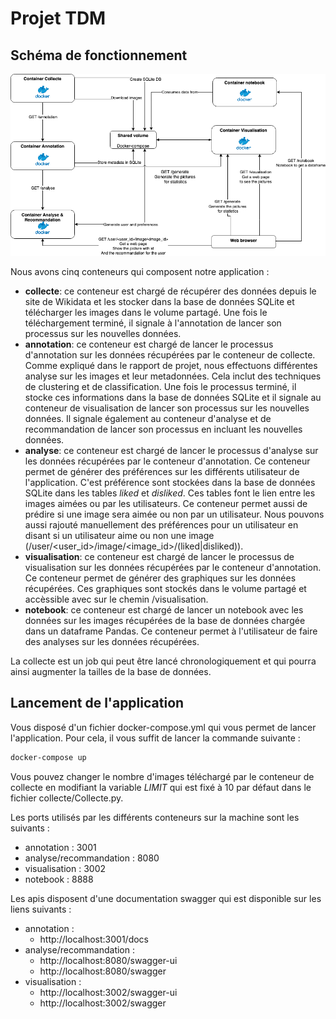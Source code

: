 # Projet TDM

## Schéma de fonctionnement 

![scheme](./tdm_containers.png)

Nous avons cinq conteneurs qui composent notre application :

- **collecte**: ce conteneur est chargé de récupérer des données depuis le site de Wikidata et les stocker dans la base de données SQLite et télécharger les images dans le volume partagé. Une fois le téléchargement terminé, il signale à l'annotation de lancer son processus sur les nouvelles données. 
- **annotation**: ce conteneur est chargé de lancer le processus d'annotation sur les données récupérées par le conteneur de collecte. Comme expliqué dans le rapport de projet, nous effectuons différentes analyse sur les images et leur metadonnées. Cela inclut des techniques de clustering et de classification. Une fois le processus terminé, il stocke ces informations dans la base de données SQLite et il signale au conteneur de visualisation de lancer son processus sur les nouvelles données. Il signale également au conteneur d'analyse et de recommandation de lancer son processus en incluant les nouvelles données.
- **analyse**: ce conteneur est chargé de lancer le processus d'analyse sur les données récupérées par le conteneur d'annotation. Ce conteneur permet de générer des préférences sur les différents utilisateur de l'application. C'est préférence sont stockées dans la base de données SQLite dans les tables *liked* et *disliked*. Ces tables font le lien entre les images aimées ou par les utilisateurs.  Ce conteneur permet aussi de prédire si une image sera aimée ou non par un utilisateur. Nous pouvons aussi rajouté manuellement des préférences pour un utilisateur en disant si un utilisateur aime ou non une image (/user/<user_id>/image/<image_id>/(liked|disliked)). 
- **visualisation**: ce conteneur est chargé de lancer le processus de visualisation sur les données récupérées par le conteneur d'annotation. Ce conteneur permet de générer des graphiques sur les données récupérées. Ces graphiques sont stockés dans le volume partagé et accèssible avec sur le chemin /visualisation.
- **notebook**: ce conteneur est chargé de lancer un notebook avec les données sur les images récupérées de la base de données chargée dans un dataframe Pandas. Ce conteneur permet à l'utilisateur de faire des analyses sur les données récupérées.

La collecte est un job qui peut être lancé chronologiquement et qui pourra ainsi augmenter la tailles de la base de données. 

## Lancement de l'application

Vous disposé d'un fichier docker-compose.yml qui vous permet de lancer l'application. Pour cela, il vous suffit de lancer la commande suivante :

```bash
docker-compose up
```

Vous pouvez changer le nombre d'images téléchargé par le conteneur de collecte en modifiant la variable *LIMIT* qui est fixé à 10 par défaut dans le fichier collecte/Collecte.py.

Les ports utilisés par les différents conteneurs sur la machine sont les suivants :
-   annotation : 3001
-   analyse/recommandation : 8080
-   visualisation : 3002
-   notebook : 8888

Les apis disposent d'une documentation swagger qui est disponible sur les liens suivants :
-   annotation : 
    - http://localhost:3001/docs
-   analyse/recommandation :
    - http://localhost:8080/swagger-ui
    - http://localhost:8080/swagger
-   visualisation :
    - http://localhost:3002/swagger-ui
    - http://localhost:3002/swagger

